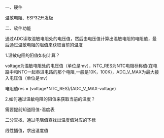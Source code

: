 一、硬件

温敏电阻、ESP32开发板


二、软件功能

通过ADC读取温敏电阻处的电压值，然后由电压值计算出温敏电阻的电阻值，最后通过温敏电阻的阻值来获取当前的温度

1.温敏电阻的阻值如何计算？

  voltage为温敏电阻处的电压值（单位是mv），NTC_RES为NTC电阻标称值(在电路中和NTC一起串进电路的那个电阻,一般是10K，100K)，ADC_V_MAX为最大接入电压值（单位是mv）
  
  电阻值res = (voltage*NTC_RES)/(ADC_V_MAX-voltage)
  
2.如何通过温敏电阻的阻值来获取当前的温度？

  需要提前知道阻值-温度表
  
  二分查找，通过电阻值查找出温度值对应的下标
  
  线性插值，求出温度值
  
  
